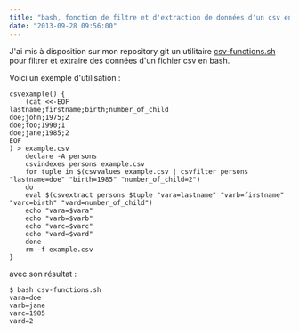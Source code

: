 ```yaml
---
title: "bash, fonction de filtre et d'extraction de données d'un csv en bash"
date: "2013-09-28 09:56:00"
---
```

J'ai mis à disposition sur mon repository git un utilitaire [csv-functions.sh](https://github.com/jfgiraud/config/tree/master/home/jfgiraud/bin/csv-functions.sh) pour filtrer et extraire des données d'un fichier csv en bash.

Voici un exemple d'utilisation :


```
csvexample() {
    (cat <<-EOF
lastname;firstname;birth;number_of_child
doe;john;1975;2
doe;foo;1990;1
doe;jane;1985;2
EOF
) > example.csv
    declare -A persons
    csvindexes persons example.csv
    for tuple in $(csvvalues example.csv | csvfilter persons "lastname=doe" "birth=1985" "number_of_child=2")
    do
	eval $(csvextract persons $tuple "vara=lastname" "varb=firstname" "varc=birth" "vard=number_of_child")
	echo "vara=$vara"
	echo "varb=$varb"
	echo "varc=$varc"
	echo "vard=$vard"
    done
    rm -f example.csv
}
```

avec son résultat :


```
$ bash csv-functions.sh 
vara=doe
varb=jane
varc=1985
vard=2
```

